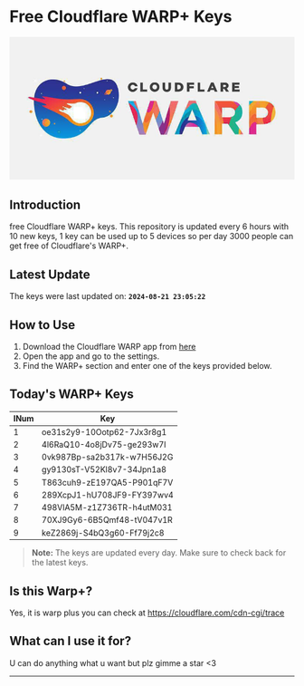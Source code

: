 
# Free Cloudflare WARP+ Keys

![Banner](asset/IMG_20240629_142710_129.jpg)

## Introduction

free Cloudflare WARP+ keys. This repository is updated every 6 hours with 10 new keys, 1 key can be used up to 5 devices so per day 3000 people can get free of Cloudflare's WARP+.

## Latest Update

The keys were last updated on: **`2024-08-21 23:05:22`**

## How to Use

1. Download the Cloudflare WARP app from [here](https://1.1.1.1/)
2. Open the app and go to the settings.
3. Find the WARP+ section and enter one of the keys provided below.

## Today's WARP+ Keys

| INum | Key |
|-------|-----|
| 1     | oe31s2y9-10Ootp62-7Jx3r8g1               |
| 2     | 4l6RaQ10-4o8jDv75-ge293w7I               |
| 3     | 0vk987Bp-sa2b317k-w7H56J2G               |
| 4     | gy9130sT-V52Kl8v7-34Jpn1a8               |
| 5     | T863cuh9-zE197QA5-P901qF7V               |
| 6     | 289XcpJ1-hU708JF9-FY397wv4               |
| 7     | 498VlA5M-z1Z736TR-h4utM031               |
| 8     | 70XJ9Gy6-6B5Qmf48-tV047v1R               |
| 9     | keZ2869j-S4bQ3g60-Ff79j2c8               |


> **Note:** The keys are updated every day. Make sure to check back for the latest keys.

## Is this Warp+?

Yes, it is warp plus you can check at https://cloudflare.com/cdn-cgi/trace

## What can I use it for?
U can do anything what u want but plz gimme a star <3

---
